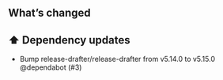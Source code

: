 ## What’s changed

## ⬆️ Dependency updates

- Bump release-drafter/release-drafter from v5.14.0 to v5.15.0 @dependabot (#3)

